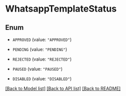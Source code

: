 # WhatsappTemplateStatus

## Enum


* `APPROVED` (value: `"APPROVED"`)

* `PENDING` (value: `"PENDING"`)

* `REJECTED` (value: `"REJECTED"`)

* `PAUSED` (value: `"PAUSED"`)

* `DISABLED` (value: `"DISABLED"`)


[[Back to Model list]](../README.md#documentation-for-models) [[Back to API list]](../README.md#documentation-for-api-endpoints) [[Back to README]](../README.md)


